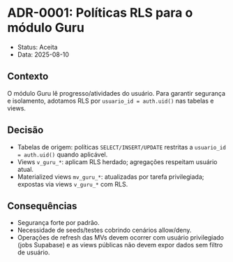 # ADR-0001: Políticas RLS para o módulo Guru

- Status: Aceita
- Data: 2025-08-10

## Contexto
O módulo Guru lê progresso/atividades do usuário. Para garantir segurança e isolamento, adotamos RLS por `usuario_id = auth.uid()` nas tabelas e views.

## Decisão
- Tabelas de origem: políticas `SELECT/INSERT/UPDATE` restritas a `usuario_id = auth.uid()` quando aplicável.
- Views `v_guru_*`: aplicam RLS herdado; agregações respeitam usuário atual.
- Materialized views `mv_guru_*`: atualizadas por tarefa privilegiada; expostas via views `v_guru_*` com RLS.

## Consequências
- Segurança forte por padrão.
- Necessidade de seeds/testes cobrindo cenários allow/deny.
- Operações de refresh das MVs devem ocorrer com usuário privilegiado (jobs Supabase) e as views públicas não devem expor dados sem filtro de usuário.

